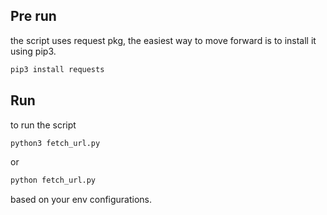 ## Pre run

the script uses request pkg, the easiest way to move forward is to install it using pip3.

```sh
pip3 install requests
```

## Run

to run the script
```sh
python3 fetch_url.py
```
or
```sh
python fetch_url.py
```
based on your env configurations.



